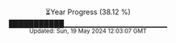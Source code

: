 <p align="center">
⏳Year Progress (38.12 %)<br>
███████████▁▁▁▁▁▁▁▁▁▁▁▁▁▁▁▁▁▁▁ <br>
<sub>Updated: Sun, 19 May 2024 12:03:07 GMT</sub>
</p>

